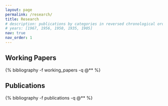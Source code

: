 ```yaml
---
layout: page
permalink: /research/
title: Research
# description: publications by categories in reversed chronological order.
# years: [1967, 1956, 1950, 1935, 1905]
nav: true
nav_order: 1
---
```

<div class="publications">
<h2 class="publications">Working Papers</h2>
{% bibliography -f working_papers -q @** %}
</div>

<!-- _pages/publications.md -->
<div class="publications">
<h2 class="publications">Publications</h2>
{% bibliography -f publications -q @** %}

<!-- {%- for y in page.years %}
  <h2 class="year">{{y}}</h2>
  {% bibliography -f papers -q @*[year={{y}}]* %}
{% endfor %} -->

</div>
